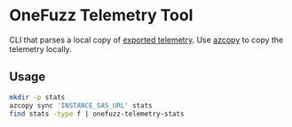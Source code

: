 # OneFuzz Telemetry Tool

CLI that parses a local copy of [exported telemetry](https://docs.microsoft.com/en-us/azure/azure-monitor/app/export-telemetry#setup/).  Use [azcopy](https://docs.microsoft.com/en-us/azure/storage/common/storage-use-azcopy-v10) to copy the telemetry locally.

## Usage

```bash
mkdir -p stats
azcopy sync 'INSTANCE_SAS_URL' stats
find stats -type f | onefuzz-telemetry-stats
```
